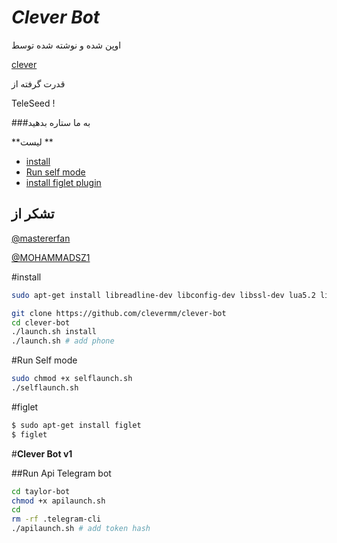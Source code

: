 # <i>Clever Bot</i>

اوپن شده و نوشته شده توسط 

[clever](https://telegram.me/cleverm)

قدرت گرفته از 

TeleSeed !

###به ما ستاره بدهید 

**لیست **
- [install](#install)
- [Run self mode](#run-self-mode)
- [install figlet plugin](#figlet)


## تشکر از 
[@mastererfan](https://telegram.me/Mastererfan)

[@MOHAMMADSZ1](https://telegram.me/MOHAMMADSZ1)

#install 

```sh
sudo apt-get install libreadline-dev libconfig-dev libssl-dev lua5.2 liblua5.2-dev lua-socket lua-sec lua-expat libevent-dev make unzip git redis-server autoconf g++ libjansson-dev libpython-dev expat libexpat1-dev
```
```sh
git clone https://github.com/clevermm/clever-bot
cd clever-bot
./launch.sh install 
./launch.sh # add phone
```

#Run Self mode

```sh
sudo chmod +x selflaunch.sh
./selflaunch.sh
```

#figlet

```sh
$ sudo apt-get install figlet
$ figlet
```

#**Clever Bot v1**

##Run Api Telegram bot 

```sh
cd taylor-bot
chmod +x apilaunch.sh
cd 
rm -rf .telegram-cli
./apilaunch.sh # add token hash
